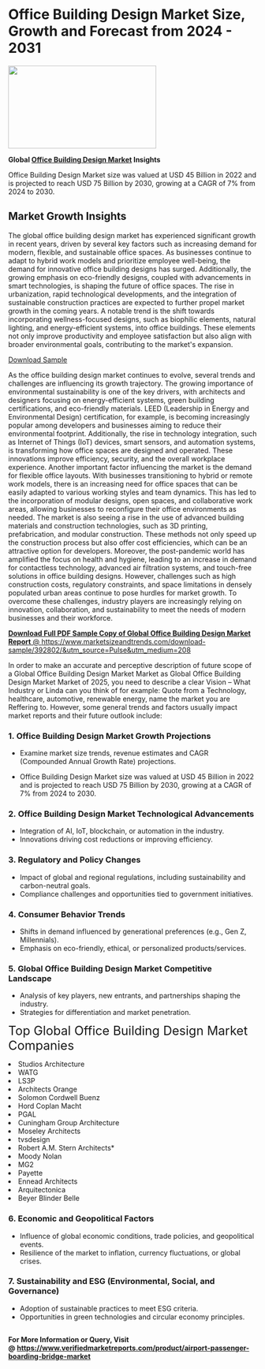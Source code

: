 <H1>Office Building Design Market Size, Growth and Forecast from 2024 - 2031</H1><img class="aligncenter size-medium wp-image-584254" src="https://thirdeyenews.in/wp-content/uploads/2024/09/Global-Market-Research-300x168.jpeg" alt="" width="300" height="168" /><p><strong>Global&nbsp;<a href="https://www.marketsizeandtrends.com/download-sample/392802/&amp;utm_source=Pulse&amp;utm_medium=208">Office Building Design Market</a> Insights</strong></p><p>Office Building Design Market size was valued at USD 45 Billion in 2022 and is projected to reach USD 75 Billion by 2030, growing at a CAGR of 7% from 2024 to 2030.</p><p><h2>Market Growth Insights</h2> <p>The global office building design market has experienced significant growth in recent years, driven by several key factors such as increasing demand for modern, flexible, and sustainable office spaces. As businesses continue to adapt to hybrid work models and prioritize employee well-being, the demand for innovative office building designs has surged. Additionally, the growing emphasis on eco-friendly designs, coupled with advancements in smart technologies, is shaping the future of office spaces. The rise in urbanization, rapid technological developments, and the integration of sustainable construction practices are expected to further propel market growth in the coming years. A notable trend is the shift towards incorporating wellness-focused designs, such as biophilic elements, natural lighting, and energy-efficient systems, into office buildings. These elements not only improve productivity and employee satisfaction but also align with broader environmental goals, contributing to the market's expansion.</p> <p><a href="#">Download Sample</a></p> <p>As the office building design market continues to evolve, several trends and challenges are influencing its growth trajectory. The growing importance of environmental sustainability is one of the key drivers, with architects and designers focusing on energy-efficient systems, green building certifications, and eco-friendly materials. LEED (Leadership in Energy and Environmental Design) certification, for example, is becoming increasingly popular among developers and businesses aiming to reduce their environmental footprint. Additionally, the rise in technology integration, such as Internet of Things (IoT) devices, smart sensors, and automation systems, is transforming how office spaces are designed and operated. These innovations improve efficiency, security, and the overall workplace experience. Another important factor influencing the market is the demand for flexible office layouts. With businesses transitioning to hybrid or remote work models, there is an increasing need for office spaces that can be easily adapted to various working styles and team dynamics. This has led to the incorporation of modular designs, open spaces, and collaborative work areas, allowing businesses to reconfigure their office environments as needed. The market is also seeing a rise in the use of advanced building materials and construction technologies, such as 3D printing, prefabrication, and modular construction. These methods not only speed up the construction process but also offer cost efficiencies, which can be an attractive option for developers. Moreover, the post-pandemic world has amplified the focus on health and hygiene, leading to an increase in demand for contactless technology, advanced air filtration systems, and touch-free solutions in office building designs. However, challenges such as high construction costs, regulatory constraints, and space limitations in densely populated urban areas continue to pose hurdles for market growth. To overcome these challenges, industry players are increasingly relying on innovation, collaboration, and sustainability to meet the needs of modern businesses and their workforce. <p><a href="#"></p><p><span class=""><strong>Download Full PDF Sample Copy of Global Office Building Design Market Report</strong> @ <a href="https://www.marketsizeandtrends.com/download-sample/392802/&amp;utm_source=Pulse&amp;utm_medium=208" target="_blank">https://www.marketsizeandtrends.com/download-sample/392802/&amp;utm_source=Pulse&amp;utm_medium=208</a></span></p><p>In order to make an accurate and perceptive description of future scope of a Global&nbsp;Office Building Design Market Market as Global&nbsp;Office Building Design Market Market of 2025, you need to describe a clear Vision &ndash; What Industry or Linda can you think of for example: Quote from a Technology, healthcare, automotive, renewable energy, name the market you are Reffering to. However, some general trends and factors usually impact market reports and their future outlook include:</p><h3>1.&nbsp;<strong>Office Building Design Market Growth Projections</strong></h3><ul><li>Examine market size trends, revenue estimates and CAGR (Compounded Annual Growth Rate) projections.</li><li><p>Office Building Design Market size was valued at USD 45 Billion in 2022 and is projected to reach USD 75 Billion by 2030, growing at a CAGR of 7% from 2024 to 2030.</p></li></ul><h3>2.&nbsp;<strong>Office Building Design Market Technological Advancements</strong></h3><ul><li>Integration of AI, IoT, blockchain, or automation in the industry.</li><li>Innovations driving cost reductions or improving efficiency.</li></ul><h3>3.&nbsp;<strong>Regulatory and Policy Changes</strong></h3><ul><li>Impact of global and regional regulations, including sustainability and carbon-neutral goals.</li><li>Compliance challenges and opportunities tied to government initiatives.</li></ul><h3>4.&nbsp;<strong>Consumer Behavior Trends</strong></h3><ul><li>Shifts in demand influenced by generational preferences (e.g., Gen Z, Millennials).</li><li>Emphasis on eco-friendly, ethical, or personalized products/services.</li></ul><h3>5.&nbsp;<strong>Global Office Building Design Market Competitive Landscape</strong></h3><ul><li>Analysis of key players, new entrants, and partnerships shaping the industry.</li><li>Strategies for differentiation and market penetration.</li></ul><p data-pm-slice="1 1 []"><span style="color: inherit; font-family: inherit; font-size: 25px;">Top Global Office Building Design Market Companies</span></p><div class="" data-test-id=""><p><li>Studios Architecture</li><li> WATG</li><li> LS3P</li><li> Architects Orange</li><li> Solomon Cordwell Buenz</li><li> Hord Coplan Macht</li><li> PGAL</li><li> Cuningham Group Architecture</li><li> Moseley Architects</li><li> tvsdesign</li><li> Robert A.M. Stern Architects*</li><li> Moody Nolan</li><li> MG2</li><li> Payette</li><li> Ennead Architects</li><li> Arquitectonica</li><li> Beyer Blinder Belle</li></p></div><h3>6.&nbsp;<strong>Economic and Geopolitical Factors</strong></h3><ul><li>Influence of global economic conditions, trade policies, and geopolitical events.</li><li>Resilience of the market to inflation, currency fluctuations, or global crises.</li></ul><h3>7.&nbsp;<strong>Sustainability and ESG (Environmental, Social, and Governance)</strong></h3><ul><li>Adoption of sustainable practices to meet ESG criteria.</li><li>Opportunities in green technologies and circular economy principles.</li></ul><h2><strong style="font-size: 14px;">For More Information or Query, Visit @&nbsp;</strong><a style="background-color: #ffffff; font-size: 14px;" href="https://www.marketsizeandtrends.com/report/office-building-design-market/" target="_blank">https://www.verifiedmarketreports.com/product/airport-passenger-boarding-bridge-market</a></h2>
